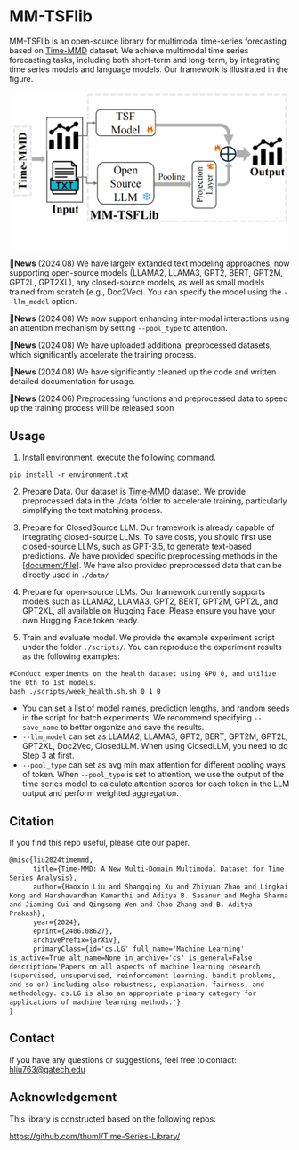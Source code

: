 # MM-TSFlib
MM-TSFlib is an open-source library for multimodal time-series forecasting based on [Time-MMD](https://github.com/AdityaLab/Time-MMD/) dataset. We achieve multimodal time series forecasting tasks, including both short-term and long-term, by integrating time series models and language models. Our framework is illustrated in the figure.

<div align="center">
    <img src="https://github.com/AdityaLab/MM-TSFlib/blob/main/lib_overview_00.png" width="500">
</div>


:triangular_flag_on_post:**News** (2024.08) We have largely extanded text modeling approaches, now supporting open-source models (LLAMA2, LLAMA3, GPT2, BERT, GPT2M, GPT2L, GPT2XL), any closed-source models, as well as small models trained from scratch (e.g., Doc2Vec). You can specify the model using the `--llm_model` option.

:triangular_flag_on_post:**News** (2024.08) We now support enhancing inter-modal interactions using an attention mechanism by setting `--pool_type` to attention. 

:triangular_flag_on_post:**News** (2024.08) We have uploaded additional preprocessed datasets, which significantly accelerate the training process.

:triangular_flag_on_post:**News** (2024.08) We have significantly cleaned up the code and written detailed documentation for usage. 

:triangular_flag_on_post:**News** (2024.06)  Preprocessing functions and preprocessed data to speed up the training process will be released soon

 
## Usage

1. Install environment, execute the following command.

```
pip install -r environment.txt
```

2. Prepare Data. Our dataset is [Time-MMD](https://github.com/AdityaLab/Time-MMD/) dataset.
We provide preprocessed data in the ./data folder to accelerate training, particularly simplifying the text matching process.

2. Prepare for ClosedSource LLM. Our framework is already capable of integrating closed-source LLMs. To save costs, you should first use closed-source LLMs, such as GPT-3.5, to generate text-based predictions. We have provided specific preprocessing methods in the [[document/file](https://github.com/AdityaLab/MM-TSFlib/tree/main/data/DataPre_ClosedSourceLLM)]. We have also provided preprocessed data that can be directly used in `./data/`

3. Prepare for open-source LLMs. Our framework currently supports models such as LLAMA2, LLAMA3, GPT2, BERT, GPT2M, GPT2L, and GPT2XL, all available on Hugging Face. Please ensure you have your own Hugging Face token ready.

4. Train and evaluate model. We provide the example experiment script under the folder `./scripts/`. You can reproduce the experiment results as the following examples:

```
#Conduct experiments on the health dataset using GPU 0, and utilize the 0th to 1st models.
bash ./scripts/week_health.sh.sh 0 1 0
```
- You can set a list of model names, prediction lengths, and random seeds in the script for batch experiments. We recommend specifying `--save_name` to better organize and save the results.
- `--llm_model` can set as LLAMA2, LLAMA3, GPT2, BERT, GPT2M, GPT2L, GPT2XL, Doc2Vec, ClosedLLM. When using ClosedLLM, you need to do Step 3 at first.
- `--pool_type` can set as avg min max attention for different pooling ways of token. When `--pool_type` is set to attention, we use the output of the time series model to calculate attention scores for each token in the LLM output and perform weighted aggregation.


## Citation

If you find this repo useful, please cite our paper.

```
@misc{liu2024timemmd,
      title={Time-MMD: A New Multi-Domain Multimodal Dataset for Time Series Analysis}, 
      author={Haoxin Liu and Shangqing Xu and Zhiyuan Zhao and Lingkai Kong and Harshavardhan Kamarthi and Aditya B. Sasanur and Megha Sharma and Jiaming Cui and Qingsong Wen and Chao Zhang and B. Aditya Prakash},
      year={2024},
      eprint={2406.08627},
      archivePrefix={arXiv},
      primaryClass={id='cs.LG' full_name='Machine Learning' is_active=True alt_name=None in_archive='cs' is_general=False description='Papers on all aspects of machine learning research (supervised, unsupervised, reinforcement learning, bandit problems, and so on) including also robustness, explanation, fairness, and methodology. cs.LG is also an appropriate primary category for applications of machine learning methods.'}
}
```

## Contact
If you have any questions or suggestions, feel free to contact:
hliu763@gatech.edu
## Acknowledgement

This library is constructed based on the following repos:

https://github.com/thuml/Time-Series-Library/
